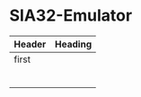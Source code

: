 # SIA32-Emulator

| Header    | Heading |
| --------- | ------- |
| first     |         |
|           |         |
|           |         |
|           |         |
|           |         |
|           |         |
|           |         |
